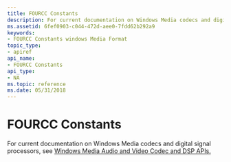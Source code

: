 ```yaml
---
title: FOURCC Constants
description: For current documentation on Windows Media codecs and digital signal processors, see Windows Media Audio and Video Codec and DSP APIs.
ms.assetid: 6fef0903-c044-472d-aee0-7fdd62b292a9
keywords:
- FOURCC Constants windows Media Format
topic_type:
- apiref
api_name:
- FOURCC Constants
api_type:
- NA
ms.topic: reference
ms.date: 05/31/2018
---
```


# FOURCC Constants

For current documentation on Windows Media codecs and digital signal processors, see [Windows Media Audio and Video Codec and DSP APIs.](/previous-versions//dd464626(v=vs.85))

 

 